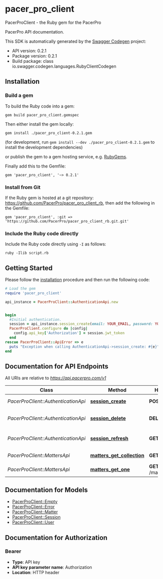 # pacer_pro_client

PacerProClient - the Ruby gem for the PacerPro

PacerPro API documentation.

This SDK is automatically generated by the [Swagger Codegen](https://github.com/swagger-api/swagger-codegen) project:

- API version: 0.2.1
- Package version: 0.2.1
- Build package: class io.swagger.codegen.languages.RubyClientCodegen

## Installation

### Build a gem

To build the Ruby code into a gem:

```shell
gem build pacer_pro_client.gemspec
```

Then either install the gem locally:

```shell
gem install ./pacer_pro_client-0.2.1.gem
```
(for development, run `gem install --dev ./pacer_pro_client-0.2.1.gem` to install the development dependencies)

or publish the gem to a gem hosting service, e.g. [RubyGems](https://rubygems.org/).

Finally add this to the Gemfile:

    gem 'pacer_pro_client', '~> 0.2.1'

### Install from Git

If the Ruby gem is hosted at a git repository: https://github.com/PacerPro/pacer_pro_client_rb, then add the following in the Gemfile:

    gem 'pacer_pro_client', :git => 'https://github.com/PacerPro/pacer_pro_client_rb.git.git'

### Include the Ruby code directly

Include the Ruby code directly using `-I` as follows:

```shell
ruby -Ilib script.rb
```

## Getting Started

Please follow the [installation](#installation) procedure and then run the following code:
```ruby
# Load the gem
require 'pacer_pro_client'

api_instance = PacerProClient::AuthenticationApi.new


begin
  #Initial authentication.
  session = api_instance.session_create(email: YOUR_EMAIL, password: YOUR_PASSWORD)
  PacerProClient.configure do |config|
    config.api_key['Authorization'] = session.jwt_token
  end
rescue PacerProClient::ApiError => e
  puts "Exception when calling AuthenticationApi->session_create: #{e}"
end

```

## Documentation for API Endpoints

All URIs are relative to *https://api.pacerpro.com/v1*

Class | Method | HTTP request | Description
------------ | ------------- | ------------- | -------------
*PacerProClient::AuthenticationApi* | [**session_create**](docs/AuthenticationApi.md#session_create) | **POST** /session | Initial authentication.
*PacerProClient::AuthenticationApi* | [**session_delete**](docs/AuthenticationApi.md#session_delete) | **DELETE** /session | Revoke all JWT tokens (logout).
*PacerProClient::AuthenticationApi* | [**session_refresh**](docs/AuthenticationApi.md#session_refresh) | **GET** /session | Refresh authentication token
*PacerProClient::MattersApi* | [**matters_get_collection**](docs/MattersApi.md#matters_get_collection) | **GET** /matters | A collection of matters.
*PacerProClient::MattersApi* | [**matters_get_one**](docs/MattersApi.md#matters_get_one) | **GET** /matters/{matterId} | A single matter.


## Documentation for Models

 - [PacerProClient::Empty](docs/Empty.md)
 - [PacerProClient::Error](docs/Error.md)
 - [PacerProClient::Matter](docs/Matter.md)
 - [PacerProClient::Session](docs/Session.md)
 - [PacerProClient::User](docs/User.md)


## Documentation for Authorization


### Bearer

- **Type**: API key
- **API key parameter name**: Authorization
- **Location**: HTTP header

